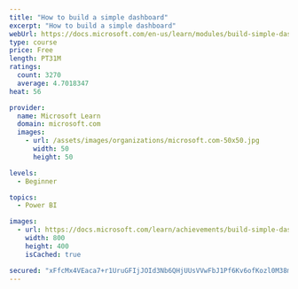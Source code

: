```yaml
---
title: "How to build a simple dashboard"
excerpt: "How to build a simple dashboard"
webUrl: https://docs.microsoft.com/en-us/learn/modules/build-simple-dashboard/
type: course
price: Free
length: PT31M
ratings:
  count: 3270
  average: 4.7018347
heat: 56

provider:
  name: Microsoft Learn
  domain: microsoft.com
  images:
    - url: /assets/images/organizations/microsoft.com-50x50.jpg
      width: 50
      height: 50

levels:
  - Beginner

topics:
  - Power BI

images:
  - url: https://docs.microsoft.com/learn/achievements/build-simple-dashboard-social.png
    width: 800
    height: 400
    isCached: true

secured: "xFfcMx4VEaca7+r1UruGFIjJOId3Nb6QHjUUsVVwFbJ1Pf6Kv6ofKozl0M38mOLTNtxOr/HI2rsUukr+jvR18+P2J7odqiLoPkaS93sRDrJPJAM6UIxb0Qyzog6r8cSf/VdXU9Qaj/AcaHfEHQgqnp45l09T9uukrr3ApDvdlZFUJ+EW9ghjwEyLyQU9kC4Rg2dDVpWIz2KbvkCmGOfkLl/PdjB7BNKF2NhE2Cvu59Nas+UK5GtIRe63Dkv9h92TLLz+g/bEQZvq2T/w3QZr/ZxgPVXa4faiM3XuVPRGfIpEQjjX4xS0R17S6ZtExzmjuljBcRRikG0T7xqwmqCsNtQ3pii7czMwyRk5AG9f3zfuYfzplLubMG+0PrK3VZxaVT0g5AnyEKCKDiijBVZ5Bb9CYjAJkxXzD3TF+b00yso=;7qSTyZeX2vd63EjP9Vg3Fw=="
---
```


